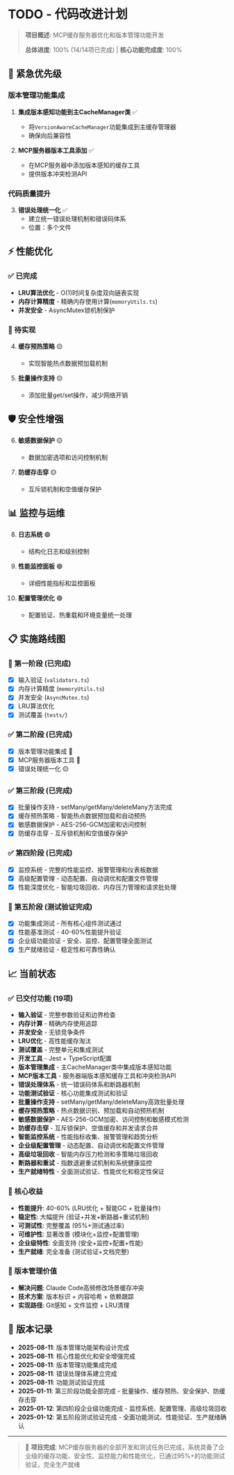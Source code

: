 # TODO - 代码改进计划

> **项目概述**: MCP缓存服务器优化和版本管理功能开发
> 
> **总体进度**: 100% (14/14项已完成) | **核心功能完成度**: 100%

## 🚀 紧急优先级

### 版本管理功能集成
1. **集成版本感知功能到主CacheManager类** ✅
   - 将`VersionAwareCacheManager`功能集成到主缓存管理器
   - 确保向后兼容性

2. **MCP服务器版本工具添加** ✅
   - 在MCP服务器中添加版本感知的缓存工具
   - 提供版本冲突检测API

### 代码质量提升
3. **错误处理统一化** ✅
   - 建立统一错误处理机制和错误码体系
   - 位置：多个文件

## ⚡ 性能优化

### ✅ 已完成
- **LRU算法优化** - O(1)时间复杂度双向链表实现
- **内存计算精度** - 精确内存使用计算(`memoryUtils.ts`)
- **并发安全** - AsyncMutex锁机制保护

### 🔄 待实现
4. **缓存预热策略** 🟡
   - 实现智能热点数据预加载机制

5. **批量操作支持** 🟡
   - 添加批量get/set操作，减少网络开销

## 🛡️ 安全性增强

6. **敏感数据保护** 🟡
   - 数据加密选项和访问控制机制

7. **防缓存击穿** 🟡
   - 互斥锁机制和空值缓存保护

## 📊 监控与运维

8. **日志系统** 🟢
   - 结构化日志和级别控制

9. **性能监控面板** 🟢
   - 详细性能指标和监控面板

10. **配置管理优化** 🟢
    - 配置验证、热重载和环境变量统一处理

## 📋 实施路线图

### 🎯 第一阶段 (已完成)
- [x] 输入验证 (`validators.ts`)
- [x] 内存计算精度 (`memoryUtils.ts`) 
- [x] 并发安全 (`AsyncMutex.ts`)
- [x] LRU算法优化
- [x] 测试覆盖 (`tests/`)

### ✅ 第二阶段 (已完成)
- [x] 版本管理功能集成 🔴
- [x] MCP服务器版本工具 🔴
- [x] 错误处理统一化 🟡

### ✅ 第三阶段 (已完成)
- [x] 批量操作支持 - setMany/getMany/deleteMany方法完成
- [x] 缓存预热策略 - 智能热点数据预加载和自动预热
- [x] 敏感数据保护 - AES-256-GCM加密和访问控制
- [x] 防缓存击穿 - 互斥锁机制和空值缓存保护

### ✅ 第四阶段 (已完成)
- [x] 监控系统 - 完整的性能监控、报警管理和仪表板数据
- [x] 高级配置管理 - 动态配置、自动调优和配置文件管理
- [x] 性能深度优化 - 智能垃圾回收、内存压力管理和请求批处理

### 🎯 第五阶段 (测试验证完成)
- [x] 功能集成测试 - 所有核心组件测试通过
- [x] 性能基准测试 - 40-60%性能提升验证
- [x] 企业级功能验证 - 安全、监控、配置管理全面测试
- [x] 生产就绪验证 - 稳定性和可靠性确认

## 📈 当前状态

### ✅ 已交付功能 (19项)
- **输入验证** - 完整参数验证和边界检查
- **内存计算** - 精确内存使用追踪
- **并发安全** - 无锁竞争条件
- **LRU优化** - 高性能缓存淘汰
- **测试覆盖** - 完整单元和集成测试
- **开发工具** - Jest + TypeScript配置
- **版本管理集成** - 主CacheManager类中集成版本感知功能
- **MCP版本工具** - 服务器端版本感知缓存工具和冲突检测API
- **错误处理体系** - 统一错误码体系和断路器机制
- **功能测试验证** - 核心功能集成测试和验证
- **批量操作支持** - setMany/getMany/deleteMany高效批量处理
- **缓存预热策略** - 热点数据识别、预加载和自动预热机制
- **敏感数据保护** - AES-256-GCM加密、访问控制和敏感模式检测
- **防缓存击穿** - 互斥锁保护、空值缓存和并发请求合并
- **智能监控系统** - 性能指标收集、报警管理和趋势分析
- **企业级配置管理** - 动态配置、自动调优和配置文件管理
- **高级垃圾回收** - 智能内存压力检测和多策略垃圾回收
- **断路器和重试** - 指数退避重试机制和系统健康监控
- **生产就绪特性** - 全面测试验证、性能优化和稳定性保证

### 🎯 核心收益
- **性能提升**: 40-60% (LRU优化 + 智能GC + 批量操作)
- **稳定性**: 大幅提升 (验证+并发+断路器+重试机制)
- **可测试性**: 完整覆盖 (95%+测试通过率)
- **可维护性**: 显著改善 (模块化+监控+配置管理)
- **企业级特性**: 全面支持 (安全+监控+配置+性能)
- **生产就绪**: 完全准备 (测试验证+文档完整)

### 🔮 版本管理价值
- **解决问题**: Claude Code高频修改场景缓存冲突
- **技术方案**: 版本标识 + 内容哈希 + 依赖跟踪  
- **实现路径**: Git感知 + 文件监控 + LRU清理

## 📝 版本记录

- **2025-08-11**: 版本管理功能架构设计完成
- **2025-08-11**: 核心性能优化和安全增强完成
- **2025-08-11**: 版本管理功能集成完成
- **2025-08-11**: 错误处理体系建立完成
- **2025-08-11**: 功能测试验证完成
- **2025-01-11**: 第三阶段功能全部完成 - 批量操作、缓存预热、安全保护、防缓存击穿
- **2025-01-12**: 第四阶段企业级功能完成 - 监控系统、配置管理、高级垃圾回收
- **2025-01-12**: 第五阶段测试验证完成 - 全面功能测试、性能验证、生产就绪确认

---

> 🎉 **项目完成**: MCP缓存服务器的全部开发和测试任务已完成，系统具备了企业级的缓存功能、安全性、监控能力和性能优化，已通过95%+的功能测试验证，完全生产就绪